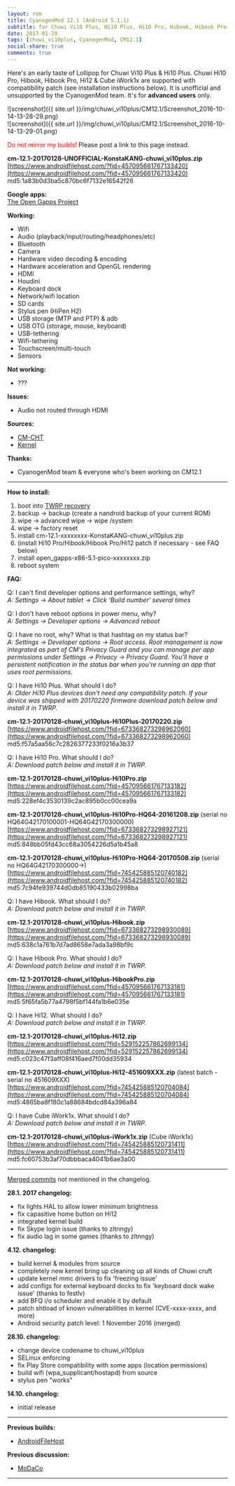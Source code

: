 ```yaml
---
layout: rom
title: CyanogenMod 12.1 (Android 5.1.1)
subtitle: for Chuwi Vi10 Plus, Hi10 Plus, Hi10 Pro, Hibook, Hibook Pro & Hi12
date: 2017-01-28
tags: [chuwi_vi10plus, CyanogenMod, CM12.1]
social-share: true
comments: true
---
```


Here's an early taste of Lollipop for Chuwi Vi10 Plus & Hi10 Plus. Chuwi Hi10 Pro, Hibook, Hibook Pro, Hi12 & Cube iWork1x are supported with compatibility patch (see installation instructions below). It is unofficial and unsupported by the CyanogenMod team. It's for **advanced users** only.

![screenshot]({{ site.url }}/img/chuwi_vi10plus/CM12.1/Screenshot_2016-10-14-13-28-29.png)  
![screenshot]({{ site.url }}/img/chuwi_vi10plus/CM12.1/Screenshot_2016-10-14-13-29-01.png)

<span style="color:#FF0000;">Do not mirror my builds!</span> Please post a link to this page instead.

**cm-12.1-20170128-UNOFFICIAL-KonstaKANG-chuwi_vi10plus.zip**  
[https://www.androidfilehost.com/?fid=457095661767133420](https://www.androidfilehost.com/?fid=457095661767133420)  
md5:1a83b0d3ba5c870bc6f7132e16542f26

**Google apps:**  
[The Open Gapps Project](http://opengapps.org/?arch=x86&api=5.1&variant=pico)

**Working:**

- Wifi
- Audio (playback/input/routing/headphones/etc)
- Bluetooth
- Camera
- Hardware video decoding & encoding
- Hardware acceleration and OpenGL rendering
- HDMI
- Houdini
- Keyboard dock
- Network/wifi location
- SD cards
- Stylus pen (HiPen H2)
- USB storage (MTP and PTP) & adb
- USB OTG (storage, mouse, keyboard)
- USB-tethering
- Wifi-tethering
- Touchscreen/multi-touch
- Sensors

**Not working:**

- ???

**Issues:**

- Audio not routed through HDMI

**Sources:**

- [CM-CHT](https://github.com/CM-CHT)
- [Kernel](https://github.com/CM-CHT/android_kernel_intel_cherrytrail/tree/cm-12.1)

**Thanks:**

- CyanogenMod team & everyone who's been working on CM12.1

----

**How to install:**

1. boot into [TWRP recovery](/devices/chuwi_vi10plus/TWRP)
2. backup -> backup (create a nandroid backup of your current ROM)
3. wipe -> advanced wipe -> wipe /system
4. wipe -> factory reset
5. install cm-12.1-xxxxxxxx-KonstaKANG-chuwi_vi10plus.zip
6. (install Hi10 Pro/Hibook/Hibook Pro/Hi12 patch if necessary - see FAQ below)
7. install open_gapps-x86-5.1-pico-xxxxxxxx.zip
8. reboot system

**FAQ:**

Q: I can't find developer options and performance settings, why?  
*A: Settings -> About tablet -> Click 'Build number' several times*

Q: I don't have reboot options in power menu, why?  
*A: Settings -> Developer options -> Advanced reboot*

Q: I have no root, why? What is that hashtag on my status bar?  
*A: Settings -> Developer options -> Root access. Root management is now integrated as part of CM's Privacy Guard and you can manage per app permissions under Settings -> Privacy -> Privacy Guard. You'll have a persistent notification in the status bar when you're running an app that uses root permissions.*

Q: I have Hi10 Plus. What should I do?  
*A: Older Hi10 Plus devices don't need any compatibility patch. If your device was shipped with 20170220 firmware download patch below and install it in TWRP.*

**cm-12.1-20170128-chuwi_vi10plus-Hi10Plus-20170220.zip**  
[https://www.androidfilehost.com/?fid=673368273298962060](https://www.androidfilehost.com/?fid=673368273298962060)  
md5:f57a5aa56c7c2826377233f0216a3b37

Q: I have Hi10 Pro. What should I do?  
*A: Download patch below and install it in TWRP.*

**cm-12.1-20170128-chuwi_vi10plus-Hi10Pro.zip**  
[https://www.androidfilehost.com/?fid=457095661767133182](https://www.androidfilehost.com/?fid=457095661767133182)  
md5:228ef4c3530139c2ac895b0cc00cea9a

**cm-12.1-20170128-chuwi_vi10plus-Hi10Pro-HQ64-20161208.zip** (serial no HQ64G42170100001-HQ64G42170300000)  
[https://www.androidfilehost.com/?fid=673368273298927121](https://www.androidfilehost.com/?fid=673368273298927121)  
md5:848bb05fd43cc68a3054226d5a1b45a8

**cm-12.1-20170128-chuwi_vi10plus-Hi10Pro-HQ64-20170508.zip** (serial no HQ64G42170300000->)  
[https://www.androidfilehost.com/?fid=745425885120740182](https://www.androidfilehost.com/?fid=745425885120740182)  
md5:7c94fe939744d0db85190433b02998ba

Q: I have Hibook. What should I do?  
*A: Download patch below and install it in TWRP.*

**cm-12.1-20170128-chuwi_vi10plus-Hibook.zip**  
[https://www.androidfilehost.com/?fid=673368273298930089](https://www.androidfilehost.com/?fid=673368273298930089)  
md5:638c1a761b7d7ad8658e7ada3a98bf9c

Q: I have Hibook Pro. What should I do?  
*A: Download patch below and install it in TWRP.*

**cm-12.1-20170128-chuwi_vi10plus-HibookPro.zip**  
[https://www.androidfilehost.com/?fid=457095661767133181](https://www.androidfilehost.com/?fid=457095661767133181)  
md5:5f65fa5b77a4798f5bf144fa1b6e035e

Q: I have Hi12. What should I do?  
*A: Download patch below and install it in TWRP.*

**cm-12.1-20170128-chuwi_vi10plus-Hi12.zip**  
[https://www.androidfilehost.com/?fid=529152257862699134](https://www.androidfilehost.com/?fid=529152257862699134)  
md5:c023c47f3aff08f416aed7f00dd35934

**cm-12.1-20170128-chuwi_vi10plus-Hi12-451609XXX.zip** (latest batch - serial no 451609XXX)  
[https://www.androidfilehost.com/?fid=745425885120704084](https://www.androidfilehost.com/?fid=745425885120704084)  
md5:4865ba8f180c1a88684bdcd84a396a84

Q: I have Cube iWork1x. What should I do?  
*A: Download patch below and install it in TWRP.*

**cm-12.1-20170128-chuwi_vi10plus-iWork1x.zip** (Cube iWork1x)  
[https://www.androidfilehost.com/?fid=745425885120731411](https://www.androidfilehost.com/?fid=745425885120731411)  
md5:fc60753b3af70dbbbaca4041b6ae3a00

----

[Merged commits](https://review.lineageos.org/#/q/status:merged++branch:cm-12.1+-project:%255E.*device.*+-project:%255E.*kernel.*,n,z) not mentioned in the changelog.

**28.1. 2017 changelog:**

- fix lights HAL to allow lower minimum brightness
- fix capasitive home button on Hi12
- integrated kernel build
- fix Skype login issue (thanks to zltnngy)
- fix audio lag in some games (thanks to zltnngy)

**4.12. changelog:**

- build kernel & modules from source
- completely new kernel bring up cleaning up all kinds of Chuwi cruft
- update kernel mmc drivers to fix 'freezing issue'
- add configs for external keyboard docks to fix 'keyboard dock wake issue' (thanks to festlv)
- add BFQ i/o scheduler and enable it by default
- patch shtload of known vulnerabilities in kernel (CVE-xxxx-xxxx, and more)
- Android security patch level: 1 November 2016 (merged)

**28.10. changelog:**

- change device codename to chuwi_vi10plus
- SELinux enforcing
- fix Play Store compatibility with some apps (location permissions)
- build wifi (wpa_supplicant/hostapd) from source
- stylus pen "works"

**14.10. changelog:**

- initial release

----

**Previous builds:**

- [AndroidFileHost](https://www.androidfilehost.com/?w=files&flid=122578)

**Previous discussion:**

- [MoDaCo](http://www.modaco.com/forums/topic/377890-cyanogenmod-121/)

----
